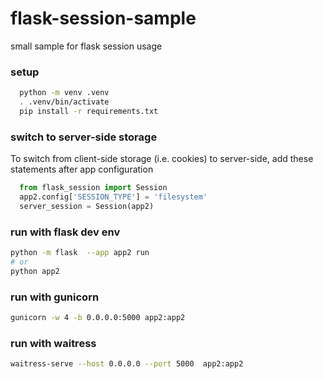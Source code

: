 # flask-session-sample
small sample for flask session usage


### setup
```bash
  python -m venv .venv
  . .venv/bin/activate
  pip install -r requirements.txt
```

### switch to server-side storage
To switch from client-side storage (i.e. cookies) to server-side, add these statements after app configuration 
```python
  from flask_session import Session
  app2.config['SESSION_TYPE'] = 'filesystem'
  server_session = Session(app2)
```


### run with flask dev env
```bash
python -m flask  --app app2 run
# or
python app2
```


### run with gunicorn
```bash
gunicorn -w 4 -b 0.0.0.0:5000 app2:app2

```

### run with waitress
```bash
waitress-serve --host 0.0.0.0 --port 5000  app2:app2
```
